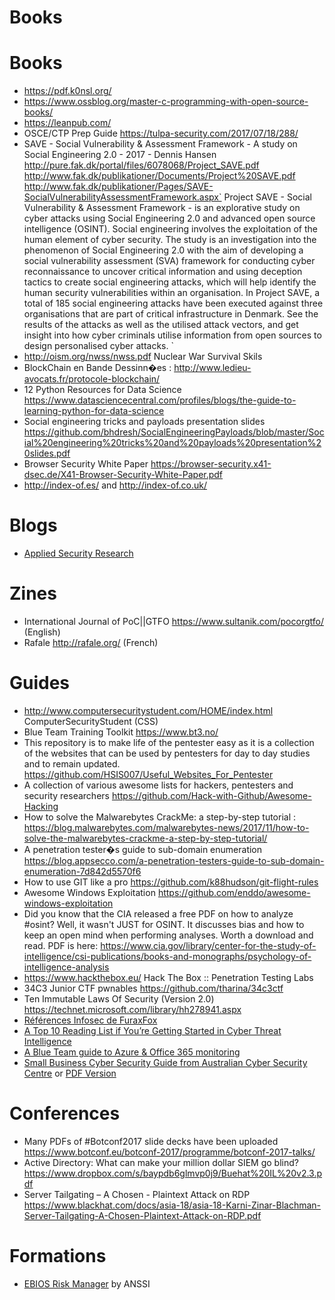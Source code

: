 Books
=====

Books
=====

-	https://pdf.k0nsl.org/
-	https://www.ossblog.org/master-c-programming-with-open-source-books/
-	https://leanpub.com/
-	OSCE/CTP Prep Guide https://tulpa-security.com/2017/07/18/288/
-	SAVE - Social Vulnerability & Assessment Framework - A study on Social Engineering 2.0 - 2017 - Dennis Hansen http://pure.fak.dk/portal/files/6078068/Project_SAVE.pdf http://www.fak.dk/publikationer/Documents/Project%20SAVE.pdf http://www.fak.dk/publikationer/Pages/SAVE-SocialVulnerabilityAssessmentFramework.aspx`
	Project SAVE - Social Vulnerability & Assessment Framework - is an explorative study on cyber attacks using
	Social Engineering 2.0 and advanced open source intelligence (OSINT). Social engineering involves the exploitation
	of the human element of cyber security. The study is an investigation into the phenomenon of Social Engineering 2.0
	with the aim of developing a social vulnerability assessment (SVA) framework for conducting cyber reconnaissance to
	uncover critical information and using deception tactics to create social engineering attacks, which will help identify
	the human security vulnerabilities within an organisation. In Project SAVE, a total of 185 social engineering attacks
	have been executed against three organisations that are part of critical infrastructure in Denmark. See the results of
	the attacks as well as the utilised attack vectors, and get insight into how cyber criminals utilise information from
	open sources to design personalised cyber attacks.
	`
-	http://oism.org/nwss/nwss.pdf Nuclear War Survival Skils
-	BlockChain en Bande Dessinn�es : http://www.ledieu-avocats.fr/protocole-blockchain/
-	12 Python Resources for Data Science https://www.datasciencecentral.com/profiles/blogs/the-guide-to-learning-python-for-data-science
-	Social engineering tricks and payloads presentation slides https://github.com/bhdresh/SocialEngineeringPayloads/blob/master/Social%20engineering%20tricks%20and%20payloads%20presentation%20slides.pdf
-	Browser Security White Paper https://browser-security.x41-dsec.de/X41-Browser-Security-White-Paper.pdf
-	http://index-of.es/ and http://index-of.co.uk/

Blogs
=====

-	[Applied Security Research](https://blog.menasec.net/)

Zines
=====

-	International Journal of PoC||GTFO https://www.sultanik.com/pocorgtfo/ (English)
-	Rafale http://rafale.org/ (French)

Guides
======

-	http://www.computersecuritystudent.com/HOME/index.html ComputerSecurityStudent (CSS)
-	Blue Team Training Toolkit https://www.bt3.no/
-	This repository is to make life of the pentester easy as it is a collection of the websites that can be used by pentesters for day to day studies and to remain updated. https://github.com/HSIS007/Useful_Websites_For_Pentester
-	A collection of various awesome lists for hackers, pentesters and security researchers https://github.com/Hack-with-Github/Awesome-Hacking
-	How to solve the Malwarebytes CrackMe: a step-by-step tutorial : https://blog.malwarebytes.com/malwarebytes-news/2017/11/how-to-solve-the-malwarebytes-crackme-a-step-by-step-tutorial/
-	A penetration tester�s guide to sub-domain enumeration https://blog.appsecco.com/a-penetration-testers-guide-to-sub-domain-enumeration-7d842d5570f6
-	How to use GIT like a pro https://github.com/k88hudson/git-flight-rules
-	Awesome Windows Exploitation https://github.com/enddo/awesome-windows-exploitation
-	Did you know that the CIA released a free PDF on how to analyze #osint? Well, it wasn't JUST for OSINT. It discusses bias and how to keep an open mind when performing analyses. Worth a download and read. PDF is here: https://www.cia.gov/library/center-for-the-study-of-intelligence/csi-publications/books-and-monographs/psychology-of-intelligence-analysis
-	https://www.hackthebox.eu/ Hack The Box :: Penetration Testing Labs
-	34C3 Junior CTF pwnables https://github.com/tharina/34c3ctf
-	Ten Immutable Laws Of Security (Version 2.0) https://technet.microsoft.com/library/hh278941.aspx
-	[Références Infosec de FuraxFox](https://github.com/FuraxFox/references-infosec)
-	[A Top 10 Reading List if You’re Getting Started in Cyber Threat Intelligence](https://medium.com/katies-five-cents/a-top-10-reading-list-if-youre-getting-started-in-cyber-threat-intelligence-c11a18fc9798)
-	[A Blue Team guide to Azure & Office 365 monitoring](https://0x00sec.org/t/a-blue-team-guide-to-azure-office-365-monitoring/14411)
-	[Small Business Cyber Security Guide from Australian Cyber Security Centre](https://www.cyber.gov.au/publications/small-business-cyber-security-guide) or [PDF Version](https://www.cyber.gov.au/sites/default/files/2019-10/Small%20Business%20Cyber%20Security%20Guide.pdf)

Conferences
===========

-	Many PDFs of #Botconf2017 slide decks have been uploaded https://www.botconf.eu/botconf-2017/programme/botconf-2017-talks/
-	Active Directory: What can make your million dollar SIEM go blind? https://www.dropbox.com/s/baypdb6glmvp0j9/Buehat%20IL%20v2.3.pdf
-	Server Tailgating – A Chosen - Plaintext Attack on RDP https://www.blackhat.com/docs/asia-18/asia-18-Karni-Zinar-Blachman-Server-Tailgating-A-Chosen-Plaintext-Attack-on-RDP.pdf

Formations
==========

-	[EBIOS Risk Manager](https://www.ssi.gouv.fr/administration/management-du-risque/la-methode-ebios-risk-manager/formation-ebios-risk-manager/) by ANSSI
